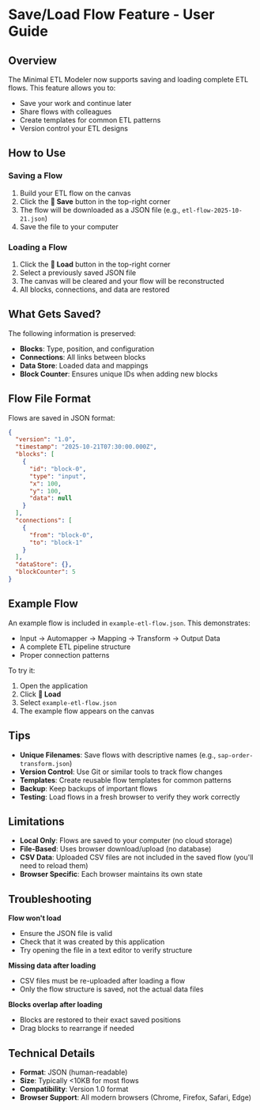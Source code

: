 # Save/Load Flow Feature - User Guide

## Overview
The Minimal ETL Modeler now supports saving and loading complete ETL flows. This feature allows you to:
- Save your work and continue later
- Share flows with colleagues
- Create templates for common ETL patterns
- Version control your ETL designs

## How to Use

### Saving a Flow
1. Build your ETL flow on the canvas
2. Click the **💾 Save** button in the top-right corner
3. The flow will be downloaded as a JSON file (e.g., `etl-flow-2025-10-21.json`)
4. Save the file to your computer

### Loading a Flow
1. Click the **📂 Load** button in the top-right corner
2. Select a previously saved JSON file
3. The canvas will be cleared and your flow will be reconstructed
4. All blocks, connections, and data are restored

## What Gets Saved?

The following information is preserved:
- **Blocks**: Type, position, and configuration
- **Connections**: All links between blocks
- **Data Store**: Loaded data and mappings
- **Block Counter**: Ensures unique IDs when adding new blocks

## Flow File Format

Flows are saved in JSON format:

```json
{
  "version": "1.0",
  "timestamp": "2025-10-21T07:30:00.000Z",
  "blocks": [
    {
      "id": "block-0",
      "type": "input",
      "x": 100,
      "y": 100,
      "data": null
    }
  ],
  "connections": [
    {
      "from": "block-0",
      "to": "block-1"
    }
  ],
  "dataStore": {},
  "blockCounter": 5
}
```

## Example Flow

An example flow is included in `example-etl-flow.json`. This demonstrates:
- Input → Automapper → Mapping → Transform → Output Data
- A complete ETL pipeline structure
- Proper connection patterns

To try it:
1. Open the application
2. Click **📂 Load**
3. Select `example-etl-flow.json`
4. The example flow appears on the canvas

## Tips

- **Unique Filenames**: Save flows with descriptive names (e.g., `sap-order-transform.json`)
- **Version Control**: Use Git or similar tools to track flow changes
- **Templates**: Create reusable flow templates for common patterns
- **Backup**: Keep backups of important flows
- **Testing**: Load flows in a fresh browser to verify they work correctly

## Limitations

- **Local Only**: Flows are saved to your computer (no cloud storage)
- **File-Based**: Uses browser download/upload (no database)
- **CSV Data**: Uploaded CSV files are not included in the saved flow (you'll need to reload them)
- **Browser Specific**: Each browser maintains its own state

## Troubleshooting

**Flow won't load**
- Ensure the JSON file is valid
- Check that it was created by this application
- Try opening the file in a text editor to verify structure

**Missing data after loading**
- CSV files must be re-uploaded after loading a flow
- Only the flow structure is saved, not the actual data files

**Blocks overlap after loading**
- Blocks are restored to their exact saved positions
- Drag blocks to rearrange if needed

## Technical Details

- **Format**: JSON (human-readable)
- **Size**: Typically <10KB for most flows
- **Compatibility**: Version 1.0 format
- **Browser Support**: All modern browsers (Chrome, Firefox, Safari, Edge)
